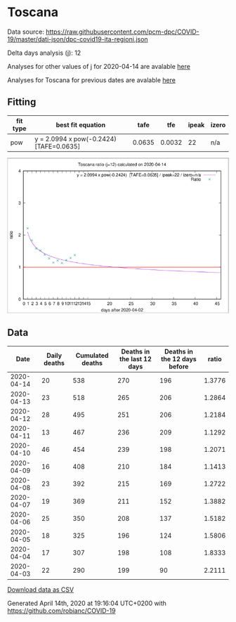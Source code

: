 # Toscana

Data source: https://raw.githubusercontent.com/pcm-dpc/COVID-19/master/dati-json/dpc-covid19-ita-regioni.json

Delta days analysis (j): 12

Analyses for other values of j for 2020-04-14 are avalable [here](../2020-04-14/README.md)

Analyses for Toscana for previous dates are avalable [here](../README.md)

## Fitting 
|fit type|best fit equation|tafe|tfe|ipeak|izero|
|-------|-----|--------|------|---|---|
|pow|y = 2.0994 x pow(-0.2424)  [TAFE=0.0635]|0.0635|0.0032|22|n/a|

![Plot](COVID-19_toscana_j12_2020-04-14.png)

## Data
|Date|Daily deaths|Cumulated deaths|Deaths in the last 12 days|Deaths in the 12 days before|ratio|
|----|----------|-----------|-------|--------------------|-----|
|2020-04-14|20|538|270|196|1.3776|
|2020-04-13|23|518|265|206|1.2864|
|2020-04-12|28|495|251|206|1.2184|
|2020-04-11|13|467|236|209|1.1292|
|2020-04-10|46|454|239|198|1.2071|
|2020-04-09|16|408|210|184|1.1413|
|2020-04-08|23|392|215|169|1.2722|
|2020-04-07|19|369|211|152|1.3882|
|2020-04-06|25|350|208|137|1.5182|
|2020-04-05|18|325|196|124|1.5806|
|2020-04-04|17|307|198|108|1.8333|
|2020-04-03|22|290|199|90|2.2111|

[Download data as CSV](COVID-19_toscana_j12_2020-04-14.csv)

Generated April 14th, 2020 at 19:16:04 UTC+0200 with https://github.com/robianc/COVID-19
